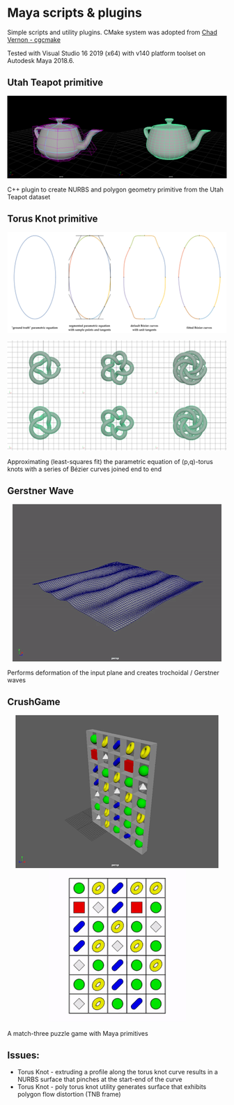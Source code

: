 # Maya scripts & plugins
Simple scripts and utility plugins. CMake system was adopted from [Chad Vernon - cgcmake](https://github.com/chadmv/cgcmake)

Tested with Visual Studio 16 2019 (x64) with v140 platform toolset on Autodesk Maya 2018.6.

## Utah Teapot primitive
<p align="center"><img src="teapot/teapot.png" width="600" /></p>
<p>C++ plugin to create NURBS and polygon geometry primitive from the Utah Teapot dataset</p>

## Torus Knot primitive
<p align="center"><img src="torusknot/parametric_equ_lsfit.png" width="600" /></p>
<p align="center"><img src="torusknot/tk_nurbs_poly.png" width="600" /></p>
<p>Approximating (least-squares fit) the parametric equation of (p,q)-torus knots with a series of Bézier curves joined end to end</p>

## Gerstner Wave
<p align="center"><img src="gerstner_wave/wave_anim.gif" width="480" /></p>
Performs deformation of the input plane and creates trochoidal / Gerstner waves

## CrushGame
<p align="center"><img src="crushgame/MayaCrushGame_persp.png" height="350"></img> <img src="crushgame/MayaCrushGame_anim.gif" height="350"></img></p>

A match-three puzzle game with Maya primitives

## Issues:
* Torus Knot - extruding a profile along the torus knot curve results in a NURBS surface that pinches at the start-end of the curve
* Torus Knot - poly torus knot utility generates surface that exhibits polygon flow distortion (TNB frame)
